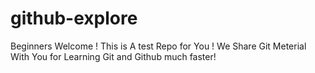 # github-explore
Beginners Welcome ! This is A test Repo for You !
We Share Git Meterial With You for Learning Git and Github
much faster!
